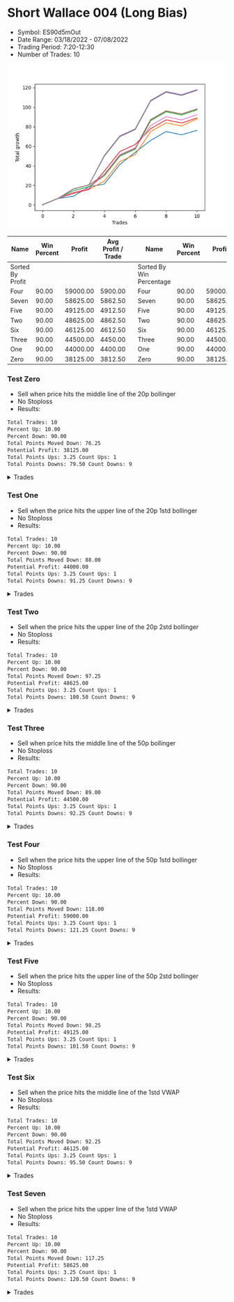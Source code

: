 # Short Wallace 004 (Long Bias)
- Symbol: ES90d5mOut
- Date Range: 03/18/2022 - 07/08/2022
- Trading Period: 7:20-12:30
- Number of Trades: 10

![Plot](ShortWallace004ES90d5mOut(LongBias).png)

| Name | Win Percent | Profit | Avg Profit / Trade |     | Name | Win Percent | Profit | Avg Profit / Trade |
| ---- | ----------- | ------ | ------------------ | --- | ---- | ----------- | ------ | ------------------ |
| Sorted By <br> Profit | | | | | Sorted By <br> Win Percentage ||||
| Four | 90.00 | 59000.00 | 5900.00 |     | Four | 90.00 | 59000.00 | 5900.00 |
| Seven | 90.00 | 58625.00 | 5862.50 |     | Seven | 90.00 | 58625.00 | 5862.50 |
| Five | 90.00 | 49125.00 | 4912.50 |     | Five | 90.00 | 49125.00 | 4912.50 |
| Two | 90.00 | 48625.00 | 4862.50 |     | Two | 90.00 | 48625.00 | 4862.50 |
| Six | 90.00 | 46125.00 | 4612.50 |     | Six | 90.00 | 46125.00 | 4612.50 |
| Three | 90.00 | 44500.00 | 4450.00 |     | Three | 90.00 | 44500.00 | 4450.00 |
| One | 90.00 | 44000.00 | 4400.00 |     | One | 90.00 | 44000.00 | 4400.00 |
| Zero | 90.00 | 38125.00 | 3812.50 |     | Zero | 90.00 | 38125.00 | 3812.50 |

### Test Zero
* Sell when price hits the middle line of the 20p bollinger
* No Stoploss
* Results:
```
Total Trades: 10
Percent Up: 10.00
Percent Down: 90.00
Total Points Moved Down: 76.25
Potential Profit: 38125.00
Total Points Ups: 3.25 Count Ups: 1
Total Points Downs: 79.50 Count Downs: 9
```

<details><summary>Trades</summary>

<code>In: 2022-04-07 12:20:00		Out: 2022-04-07 12:50:55		Total Position Time: 30:55		Total Move Down: 6.50		Total to Date: 6.50</code> <br />
<code>In: 2022-04-20 10:50:00		Out: 2022-04-20 11:13:25		Total Position Time: 23:25		Total Move Down: 2.25		Total to Date: 8.75</code> <br />
<code>In: 2022-04-25 11:40:00		Out: 2022-04-25 12:07:15		Total Position Time: 27:15		Total Move Down: 9.75		Total to Date: 18.50</code> <br />
<code>In: 2022-05-04 11:10:00		Out: 2022-05-04 11:11:20		Total Position Time: 01:20		Total Move Down: 2.75		Total to Date: 21.25</code> <br />
<code>In: 2022-05-19 08:50:00		Out: 2022-05-19 09:20:55		Total Position Time: 30:55		Total Move Down: 20.00		Total to Date: 41.25</code> <br />
<code>In: 2022-05-19 08:55:00		Out: 2022-05-19 09:21:05		Total Position Time: 26:05		Total Move Down: 12.50		Total to Date: 53.75</code> <br />
<code>In: 2022-05-19 12:10:00		Out: 2022-05-19 12:18:20		Total Position Time: 08:20		Total Move Down: 12.25		Total to Date: 66.00</code> <br />
<code>In: 2022-05-24 11:15:00		Out: 2022-05-24 11:45:55		Total Position Time: 30:55		Total Move Down: 9.00		Total to Date: 75.00</code> <br />
<code>In: 2022-05-31 09:10:00		Out: 2022-05-31 09:40:55		Total Position Time: 30:55		Total Move Down: -3.25		Total to Date: 71.75</code> <br />
<code>In: 2022-07-07 12:25:00		Out: 2022-07-07 12:38:25		Total Position Time: 13:25		Total Move Down: 4.50		Total to Date: 76.25</code> <br />


</details>

### Test One
* Sell when the price hits the upper line of the 20p 1std bollinger
* No Stoploss
* Results:
```
Total Trades: 10
Percent Up: 10.00
Percent Down: 90.00
Total Points Moved Down: 88.00
Potential Profit: 44000.00
Total Points Ups: 3.25 Count Ups: 1
Total Points Downs: 91.25 Count Downs: 9
```

<details><summary>Trades</summary>

<code>In: 2022-04-07 12:20:00		Out: 2022-04-07 12:50:55		Total Position Time: 30:55		Total Move Down: 6.50		Total to Date: 6.50</code> <br />
<code>In: 2022-04-20 10:50:00		Out: 2022-04-20 11:17:15		Total Position Time: 27:15		Total Move Down: 5.25		Total to Date: 11.75</code> <br />
<code>In: 2022-04-25 11:40:00		Out: 2022-04-25 12:10:55		Total Position Time: 30:55		Total Move Down: 4.00		Total to Date: 15.75</code> <br />
<code>In: 2022-05-04 11:10:00		Out: 2022-05-04 11:18:20		Total Position Time: 08:20		Total Move Down: 8.50		Total to Date: 24.25</code> <br />
<code>In: 2022-05-19 08:50:00		Out: 2022-05-19 09:20:55		Total Position Time: 30:55		Total Move Down: 20.00		Total to Date: 44.25</code> <br />
<code>In: 2022-05-19 08:55:00		Out: 2022-05-19 09:25:55		Total Position Time: 30:55		Total Move Down: 7.25		Total to Date: 51.50</code> <br />
<code>In: 2022-05-19 12:10:00		Out: 2022-05-19 12:24:50		Total Position Time: 14:50		Total Move Down: 23.50		Total to Date: 75.00</code> <br />
<code>In: 2022-05-24 11:15:00		Out: 2022-05-24 11:45:55		Total Position Time: 30:55		Total Move Down: 9.00		Total to Date: 84.00</code> <br />
<code>In: 2022-05-31 09:10:00		Out: 2022-05-31 09:40:55		Total Position Time: 30:55		Total Move Down: -3.25		Total to Date: 80.75</code> <br />
<code>In: 2022-07-07 12:25:00		Out: 2022-07-07 12:46:35		Total Position Time: 21:35		Total Move Down: 7.25		Total to Date: 88.00</code> <br />


</details>

### Test Two
* Sell when the price hits the upper line of the 20p 2std bollinger
* No Stoploss
* Results:
```
Total Trades: 10
Percent Up: 10.00
Percent Down: 90.00
Total Points Moved Down: 97.25
Potential Profit: 48625.00
Total Points Ups: 3.25 Count Ups: 1
Total Points Downs: 100.50 Count Downs: 9
```

<details><summary>Trades</summary>

<code>In: 2022-04-07 12:20:00		Out: 2022-04-07 12:50:55		Total Position Time: 30:55		Total Move Down: 6.50		Total to Date: 6.50</code> <br />
<code>In: 2022-04-20 10:50:00		Out: 2022-04-20 11:19:15		Total Position Time: 29:15		Total Move Down: 8.00		Total to Date: 14.50</code> <br />
<code>In: 2022-04-25 11:40:00		Out: 2022-04-25 12:10:55		Total Position Time: 30:55		Total Move Down: 4.00		Total to Date: 18.50</code> <br />
<code>In: 2022-05-04 11:10:00		Out: 2022-05-04 11:18:40		Total Position Time: 08:40		Total Move Down: 11.25		Total to Date: 29.75</code> <br />
<code>In: 2022-05-19 08:50:00		Out: 2022-05-19 09:20:55		Total Position Time: 30:55		Total Move Down: 20.00		Total to Date: 49.75</code> <br />
<code>In: 2022-05-19 08:55:00		Out: 2022-05-19 09:25:55		Total Position Time: 30:55		Total Move Down: 7.25		Total to Date: 57.00</code> <br />
<code>In: 2022-05-19 12:10:00		Out: 2022-05-19 12:40:55		Total Position Time: 30:55		Total Move Down: 29.25		Total to Date: 86.25</code> <br />
<code>In: 2022-05-24 11:15:00		Out: 2022-05-24 11:45:55		Total Position Time: 30:55		Total Move Down: 9.00		Total to Date: 95.25</code> <br />
<code>In: 2022-05-31 09:10:00		Out: 2022-05-31 09:40:55		Total Position Time: 30:55		Total Move Down: -3.25		Total to Date: 92.00</code> <br />
<code>In: 2022-07-07 12:25:00		Out: 2022-07-07 12:55:55		Total Position Time: 30:55		Total Move Down: 5.25		Total to Date: 97.25</code> <br />


</details>

### Test Three
* Sell when price hits the middle line of the 50p bollinger
* No Stoploss
* Results:
```
Total Trades: 10
Percent Up: 10.00
Percent Down: 90.00
Total Points Moved Down: 89.00
Potential Profit: 44500.00
Total Points Ups: 3.25 Count Ups: 1
Total Points Downs: 92.25 Count Downs: 9
```

<details><summary>Trades</summary>

<code>In: 2022-04-07 12:20:00		Out: 2022-04-07 12:50:55		Total Position Time: 30:55		Total Move Down: 6.50		Total to Date: 6.50</code> <br />
<code>In: 2022-04-20 10:50:00		Out: 2022-04-20 11:17:15		Total Position Time: 27:15		Total Move Down: 5.25		Total to Date: 11.75</code> <br />
<code>In: 2022-04-25 11:40:00		Out: 2022-04-25 12:10:55		Total Position Time: 30:55		Total Move Down: 4.00		Total to Date: 15.75</code> <br />
<code>In: 2022-05-04 11:10:00		Out: 2022-05-04 11:20:50		Total Position Time: 10:50		Total Move Down: 18.75		Total to Date: 34.50</code> <br />
<code>In: 2022-05-19 08:50:00		Out: 2022-05-19 09:20:55		Total Position Time: 30:55		Total Move Down: 20.00		Total to Date: 54.50</code> <br />
<code>In: 2022-05-19 08:55:00		Out: 2022-05-19 09:25:55		Total Position Time: 30:55		Total Move Down: 7.25		Total to Date: 61.75</code> <br />
<code>In: 2022-05-19 12:10:00		Out: 2022-05-19 12:21:15		Total Position Time: 11:15		Total Move Down: 16.25		Total to Date: 78.00</code> <br />
<code>In: 2022-05-24 11:15:00		Out: 2022-05-24 11:45:55		Total Position Time: 30:55		Total Move Down: 9.00		Total to Date: 87.00</code> <br />
<code>In: 2022-05-31 09:10:00		Out: 2022-05-31 09:40:55		Total Position Time: 30:55		Total Move Down: -3.25		Total to Date: 83.75</code> <br />
<code>In: 2022-07-07 12:25:00		Out: 2022-07-07 12:55:55		Total Position Time: 30:55		Total Move Down: 5.25		Total to Date: 89.00</code> <br />


</details>

### Test Four
* Sell when the price hits the upper line of the 50p 1std bollinger
* No Stoploss
* Results:
```
Total Trades: 10
Percent Up: 10.00
Percent Down: 90.00
Total Points Moved Down: 118.00
Potential Profit: 59000.00
Total Points Ups: 3.25 Count Ups: 1
Total Points Downs: 121.25 Count Downs: 9
```

<details><summary>Trades</summary>

<code>In: 2022-04-07 12:20:00		Out: 2022-04-07 12:50:55		Total Position Time: 30:55		Total Move Down: 6.50		Total to Date: 6.50</code> <br />
<code>In: 2022-04-20 10:50:00		Out: 2022-04-20 11:20:55		Total Position Time: 30:55		Total Move Down: 9.75		Total to Date: 16.25</code> <br />
<code>In: 2022-04-25 11:40:00		Out: 2022-04-25 12:10:55		Total Position Time: 30:55		Total Move Down: 4.00		Total to Date: 20.25</code> <br />
<code>In: 2022-05-04 11:10:00		Out: 2022-05-04 11:34:10		Total Position Time: 24:10		Total Move Down: 30.25		Total to Date: 50.50</code> <br />
<code>In: 2022-05-19 08:50:00		Out: 2022-05-19 09:20:55		Total Position Time: 30:55		Total Move Down: 20.00		Total to Date: 70.50</code> <br />
<code>In: 2022-05-19 08:55:00		Out: 2022-05-19 09:25:55		Total Position Time: 30:55		Total Move Down: 7.25		Total to Date: 77.75</code> <br />
<code>In: 2022-05-19 12:10:00		Out: 2022-05-19 12:30:05		Total Position Time: 20:05		Total Move Down: 29.25		Total to Date: 107.00</code> <br />
<code>In: 2022-05-24 11:15:00		Out: 2022-05-24 11:45:55		Total Position Time: 30:55		Total Move Down: 9.00		Total to Date: 116.00</code> <br />
<code>In: 2022-05-31 09:10:00		Out: 2022-05-31 09:40:55		Total Position Time: 30:55		Total Move Down: -3.25		Total to Date: 112.75</code> <br />
<code>In: 2022-07-07 12:25:00		Out: 2022-07-07 12:55:55		Total Position Time: 30:55		Total Move Down: 5.25		Total to Date: 118.00</code> <br />


</details>

### Test Five
* Sell when the price hits the upper line of the 50p 2std bollinger
* No Stoploss
* Results:
```
Total Trades: 10
Percent Up: 10.00
Percent Down: 90.00
Total Points Moved Down: 98.25
Potential Profit: 49125.00
Total Points Ups: 3.25 Count Ups: 1
Total Points Downs: 101.50 Count Downs: 9
```

<details><summary>Trades</summary>

<code>In: 2022-04-07 12:20:00		Out: 2022-04-07 12:50:55		Total Position Time: 30:55		Total Move Down: 6.50		Total to Date: 6.50</code> <br />
<code>In: 2022-04-20 10:50:00		Out: 2022-04-20 11:20:55		Total Position Time: 30:55		Total Move Down: 9.75		Total to Date: 16.25</code> <br />
<code>In: 2022-04-25 11:40:00		Out: 2022-04-25 12:10:55		Total Position Time: 30:55		Total Move Down: 4.00		Total to Date: 20.25</code> <br />
<code>In: 2022-05-04 11:10:00		Out: 2022-05-04 11:40:55		Total Position Time: 30:55		Total Move Down: 10.50		Total to Date: 30.75</code> <br />
<code>In: 2022-05-19 08:50:00		Out: 2022-05-19 09:20:55		Total Position Time: 30:55		Total Move Down: 20.00		Total to Date: 50.75</code> <br />
<code>In: 2022-05-19 08:55:00		Out: 2022-05-19 09:25:55		Total Position Time: 30:55		Total Move Down: 7.25		Total to Date: 58.00</code> <br />
<code>In: 2022-05-19 12:10:00		Out: 2022-05-19 12:40:55		Total Position Time: 30:55		Total Move Down: 29.25		Total to Date: 87.25</code> <br />
<code>In: 2022-05-24 11:15:00		Out: 2022-05-24 11:45:55		Total Position Time: 30:55		Total Move Down: 9.00		Total to Date: 96.25</code> <br />
<code>In: 2022-05-31 09:10:00		Out: 2022-05-31 09:40:55		Total Position Time: 30:55		Total Move Down: -3.25		Total to Date: 93.00</code> <br />
<code>In: 2022-07-07 12:25:00		Out: 2022-07-07 12:55:55		Total Position Time: 30:55		Total Move Down: 5.25		Total to Date: 98.25</code> <br />


</details>

### Test Six
* Sell when the price hits the middle line of the 1std VWAP
* No Stoploss
* Results:
```
Total Trades: 10
Percent Up: 10.00
Percent Down: 90.00
Total Points Moved Down: 92.25
Potential Profit: 46125.00
Total Points Ups: 3.25 Count Ups: 1
Total Points Downs: 95.50 Count Downs: 9
```

<details><summary>Trades</summary>

<code>In: 2022-04-07 12:20:00		Out: 2022-04-07 12:50:55		Total Position Time: 30:55		Total Move Down: 6.50		Total to Date: 6.50</code> <br />
<code>In: 2022-04-20 10:50:00		Out: 2022-04-20 11:18:20		Total Position Time: 28:20		Total Move Down: 6.25		Total to Date: 12.75</code> <br />
<code>In: 2022-04-25 11:40:00		Out: 2022-04-25 12:10:55		Total Position Time: 30:55		Total Move Down: 4.00		Total to Date: 16.75</code> <br />
<code>In: 2022-05-04 11:10:00		Out: 2022-05-04 11:20:20		Total Position Time: 10:20		Total Move Down: 14.50		Total to Date: 31.25</code> <br />
<code>In: 2022-05-19 08:50:00		Out: 2022-05-19 09:20:55		Total Position Time: 30:55		Total Move Down: 20.00		Total to Date: 51.25</code> <br />
<code>In: 2022-05-19 08:55:00		Out: 2022-05-19 09:25:55		Total Position Time: 30:55		Total Move Down: 7.25		Total to Date: 58.50</code> <br />
<code>In: 2022-05-19 12:10:00		Out: 2022-05-19 12:24:45		Total Position Time: 14:45		Total Move Down: 22.75		Total to Date: 81.25</code> <br />
<code>In: 2022-05-24 11:15:00		Out: 2022-05-24 11:45:55		Total Position Time: 30:55		Total Move Down: 9.00		Total to Date: 90.25</code> <br />
<code>In: 2022-05-31 09:10:00		Out: 2022-05-31 09:40:55		Total Position Time: 30:55		Total Move Down: -3.25		Total to Date: 87.00</code> <br />
<code>In: 2022-07-07 12:25:00		Out: 2022-07-07 12:55:55		Total Position Time: 30:55		Total Move Down: 5.25		Total to Date: 92.25</code> <br />


</details>

### Test Seven
* Sell when the price hits the upper line of the 1std VWAP
* No Stoploss
* Results:
```
Total Trades: 10
Percent Up: 10.00
Percent Down: 90.00
Total Points Moved Down: 117.25
Potential Profit: 58625.00
Total Points Ups: 3.25 Count Ups: 1
Total Points Downs: 120.50 Count Downs: 9
```

<details><summary>Trades</summary>

<code>In: 2022-04-07 12:20:00		Out: 2022-04-07 12:50:55		Total Position Time: 30:55		Total Move Down: 6.50		Total to Date: 6.50</code> <br />
<code>In: 2022-04-20 10:50:00		Out: 2022-04-20 11:20:55		Total Position Time: 30:55		Total Move Down: 9.75		Total to Date: 16.25</code> <br />
<code>In: 2022-04-25 11:40:00		Out: 2022-04-25 12:10:55		Total Position Time: 30:55		Total Move Down: 4.00		Total to Date: 20.25</code> <br />
<code>In: 2022-05-04 11:10:00		Out: 2022-05-04 11:34:05		Total Position Time: 24:05		Total Move Down: 29.50		Total to Date: 49.75</code> <br />
<code>In: 2022-05-19 08:50:00		Out: 2022-05-19 09:20:55		Total Position Time: 30:55		Total Move Down: 20.00		Total to Date: 69.75</code> <br />
<code>In: 2022-05-19 08:55:00		Out: 2022-05-19 09:25:55		Total Position Time: 30:55		Total Move Down: 7.25		Total to Date: 77.00</code> <br />
<code>In: 2022-05-19 12:10:00		Out: 2022-05-19 12:40:55		Total Position Time: 30:55		Total Move Down: 29.25		Total to Date: 106.25</code> <br />
<code>In: 2022-05-24 11:15:00		Out: 2022-05-24 11:45:55		Total Position Time: 30:55		Total Move Down: 9.00		Total to Date: 115.25</code> <br />
<code>In: 2022-05-31 09:10:00		Out: 2022-05-31 09:40:55		Total Position Time: 30:55		Total Move Down: -3.25		Total to Date: 112.00</code> <br />
<code>In: 2022-07-07 12:25:00		Out: 2022-07-07 12:55:55		Total Position Time: 30:55		Total Move Down: 5.25		Total to Date: 117.25</code> <br />


</details>
